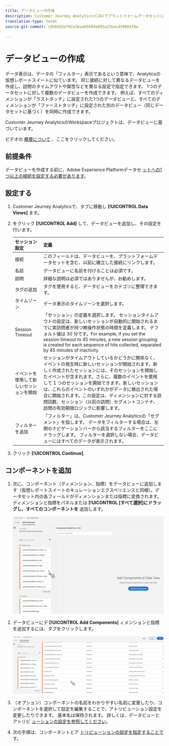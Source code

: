 ```yaml
---
title: データビューの作成
description: Customer Jeurney Analytics(CJA)でプラットフォームデータセットに対するデータビューを作成する方法について説明します。
translation-type: tm+mt
source-git-commit: c85b5d2e702a38aa6569da893a25bacd39604f8a

---
```



# データビューの作成

データ表示は、データの「フィルター」表示であるという意味で、Analyticsの仮想レポートスイートに似ています。 同じ接続に対して異なるデータビューを作成し、訪問のタイムアウトや属性などを異なる設定で指定できます。 1つのデータセットに対して複数のデータビューを作成できます。 例えば、すべてのディメンションが「ラストタッチ」に設定された1つのデータビューと、すべてのディメンションが「ファーストタッチ」に設定された別のデータビュー（同じデータセットに基づく）を同時に作成できます。

Customer Jeurney AnalyticsのWorkspaceプロジェクトは、データビューに基づいています。

ビデオの [概要について](https://docs.adobe.com/content/help/en/platform-learn/tutorials/cja/basic-configuration-for-data-views.html) 、ここをクリックしてください。

## 前提条件

データビューを作成する前に、Adobe Experience Platformデータセ [ットへの1つ以上の接続を設定する必要があります](/help/connections/create-connection.md)。

## 設定する

1. Customer Jeurney Analyticsで、タブに移動し **[!UICONTROL Data Views]** ます。

1. をクリック **[!UICONTROL Add]** して、データビューを追加し、その設定を行います。

   | セッション設定 | 定義 |
   |---|---|
   | 接続 | このフィールドは、データビューを、プラットフォームデータセットを含む、以前に確立した接続にリンクします。 |
   | 名前 | データビューに名前を付けることは必須です。 |
   | 説明 | 詳細な説明は必須ではありませんが、お勧めします。 |
   | タグの追加 | タグを使用すると、データビューをカテゴリに整理できます。 |
   | タイムゾーン | データ表示のタイムゾーンを選択します。 |
   | Session Timeout | 「セッション」の定義を選択します。 セッションタイムアウトの設定は、新しいセッションが自動的に開始されるまでに実訪問者が持つ無操作状態の時間を定義します。 デフォルト値は 30 分です。For example, if you set the session timeout to 45 minutes, a new session grouping is created for each sequence of hits collected, separated by 45 minutes of inactivity. <!--This setting impacts not only your visit counts, but also how visit segment containers are evaluated, and the visit expiration logic for any eVars expiring on visit. Decreasing the session timeout will likely increase the total number of visits in your reporting, while increasing the visit timeout will likely decrease the total number of visits in your reporting. This needs to be reviewed.--> |
   | イベントを使用して新しいセッションを開始 | セッションがタイムアウトしているかどうかに関係なく、イベントの発生時に新しいセッションが開始されます。新しく作成されたセッションには、そのセッションを開始したイベントが含まれます。さらに、複数のイベントを使用して 1 つのセッションを開始できます。新しいセッションは、これらのイベントのいずれかがデータに検出された場合に開始されます。この設定は、ディメンションに対する訪問回数、セッション（以前の訪問）セグメントコンテナ、訪問の有効期限ロジックに影響します。 |
   | フィルターを追加 | 「フィルター」は、Customer Jeurney Analyticsの「セグメント」を指します。 データをフィルターする場合は、左側のナビゲーションバーから該当するフィルターをここにドラッグします。 フィルターを選択しない場合、データビューにはすべてのデータが表示されます。 |

1. クリック **[!UICONTROL Continue]**.

## コンポーネントを追加

1. 次に、コンポーネント（ディメンション、指標）をデータビューに追加します（仮想レポートスイートのキュレーションエクスペリエンスと同様）。データセット内の各フィールドがディメンションまたは指標に変換されます。 ディメンションと指標をパネルまたは **[!UICONTROL [すべて選択]にドラッグし、すべてのコンポーネントを** 追加します。

   ![](assets/add-all-components.png)

1. データビューにデ **[!UICONTROL Add Components]** ィメンションと指標を追加するには、タブをクリックします。

   ![](assets/add-all-components2.png)

1. （オプション）コンポーネントの名前をわかりやすい名前に変更したり、コンポーネントを選択して設定を編集することで、アトリビューション設定を変更したりできます。 基本名は保持されます。 詳しくは、データビューとアトリビ [ューションの設定を参照してください](/help/data-views/configure-dataviews.md)。

1. 次の手順は、コンポーネントとア [トリビューションの設定を指定することで](/help/data-views/configure-dataviews.md)す。